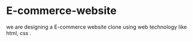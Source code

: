# E-commerce-website
we are designing a E-commerce website clone using web technology like html, css .
